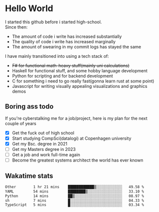 # Hello World

I started this github before i started high-school.  
Since then:
- The amount of code i write has increased substantially
- The quality of code i write has increased marginally
- The amount of swearing in my commit logs has stayed the same

I have mainly transitioned into using a tech stack of:
- ~~F# for functional math-heavy stuff(mainly uni calculations)~~
- Haskell for functional stuff, and some hobby language development
- Python for scripting and for backend development
- C for something i need to go really fast(gonna learn rust at some point)
- Javascript for writing visually appealing visualizations and graphics demos

## Boring ass todo
If you're cyberstalking me for a job/project, here is my plan for the next couple of years
- [x] Get the fuck out of high school
- [x] Start studying CompSci(datalogi) at Copenhagen university
- [x] Get my Bsc. degree in 2021
- [ ] Get my Masters degree in 2023
- [ ] Get a job and work full-time again
- [ ] Become the greatest systems architect the world has ever known

## Wakatime stats
<!--START_SECTION:waka-->

```txt
Other        1 hr 21 mins    ████████████▒░░░░░░░░░░░░   49.58 %
YAML         54 mins         ████████▒░░░░░░░░░░░░░░░░   33.10 %
Python       14 mins         ██▒░░░░░░░░░░░░░░░░░░░░░░   08.97 %
sh           7 mins          █░░░░░░░░░░░░░░░░░░░░░░░░   04.33 %
TypeScript   5 mins          █░░░░░░░░░░░░░░░░░░░░░░░░   03.34 %
```

<!--END_SECTION:waka-->
